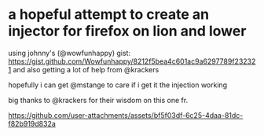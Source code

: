 #  a hopeful attempt to create an injector for firefox on lion and lower
using johnny's (@wowfunhappy) gist: https://gist.github.com/Wowfunhappy/8212f5bea4c601ac9a6297789f232321 and also getting a lot of help from @krackers

hopefully i can get @mstange to care if i get it the injection working

big thanks to @krackers for their wisdom on this one fr.

https://github.com/user-attachments/assets/bf5f03df-6c25-4daa-81dc-f82b919d832a

